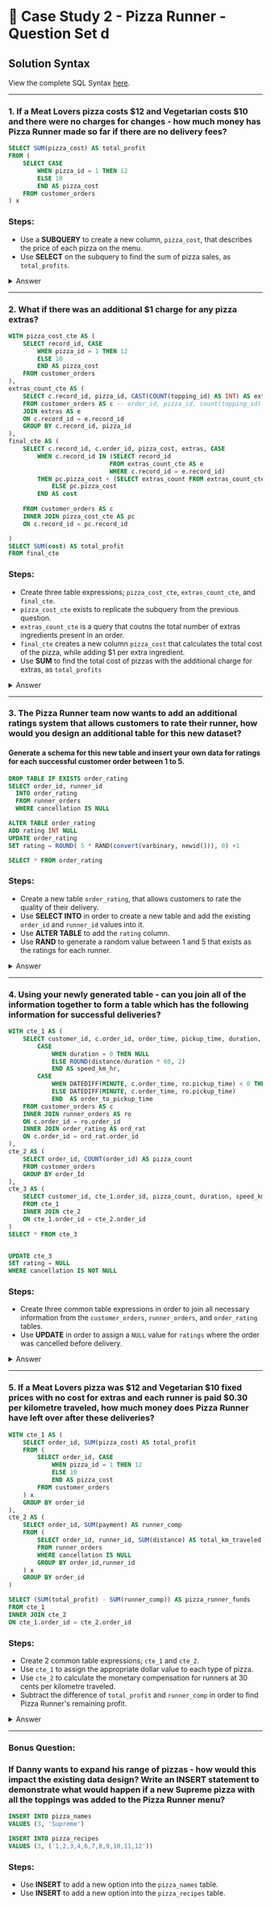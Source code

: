 # 🍕 Case Study 2 - Pizza Runner - Question Set d

## Solution Syntax
View the complete SQL Syntax [here](https://github.com/JayKim-Analytics/8-week-SQL-Challenge/blob/main/Case%20Study%202%20-%20Pizza%20Runner/SQL%20Syntax/Pricing%20and%20Ratings).

***

### 1. If a Meat Lovers pizza costs $12 and Vegetarian costs $10 and there were no charges for changes - how much money has Pizza Runner made so far if there are no delivery fees?

```sql
SELECT SUM(pizza_cost) AS total_profit
FROM (	
	SELECT CASE
		WHEN pizza_id = 1 THEN 12
		ELSE 10 
		END AS pizza_cost
	FROM customer_orders
) x
```

### Steps:
* Use a **SUBQUERY** to create a new column, ```pizza_cost```, that describes the price of each pizza on the menu.
* Use **SELECT** on the subquery to find the sum of pizza sales, as ```total_profits```.

<details>
	<summary> Answer </summary>
	
  | total_profit |
  | ------------ |
  | 160 |
  
  * Pizza runner has $160 in profit.
</details>


***

### 2. What if there was an additional $1 charge for any pizza extras? 

```sql
WITH pizza_cost_cte AS (
	SELECT record_id, CASE
		WHEN pizza_id = 1 THEN 12
		ELSE 10 
		END AS pizza_cost
	FROM customer_orders
),
extras_count_cte AS (
	SELECT c.record_id, pizza_id, CAST(COUNT(topping_id) AS INT) AS extras_count
	FROM customer_orders AS c -- order_id, pizza_id, count(topping_id)
	JOIN extras AS e
	ON c.record_id = e.record_id
	GROUP BY c.record_id, pizza_id
),
final_cte AS (
	SELECT c.record_id, c.order_id, pizza_cost, extras, CASE 
		WHEN c.record_id IN (SELECT record_id
							FROM extras_count_cte AS e
							WHERE c.record_id = e.record_id)
		THEN pc.pizza_cost + (SELECT extras_count FROM extras_count_cte AS e WHERE c.record_id = e.record_id)
			ELSE pc.pizza_cost
		END AS cost
		
	FROM customer_orders AS c
	INNER JOIN pizza_cost_cte AS pc 
	ON c.record_id = pc.record_id

)
SELECT SUM(cost) AS total_profit
FROM final_cte

```

### Steps:
* Create three table expressions; ``pizza_cost_cte``, ``extras_count_cte``, and ``final_cte``. 
* ``pizza_cost_cte`` exists to replicate the subquery from the previous question. 
* ``extras_count_cte`` is a query that coutns the total number of extras ingredients present in an order.
* ``final_cte`` creates a new column ``pizza_cost`` that calculates the total cost of the pizza, while adding $1 per extra ingredient.
* Use **SUM** to find the total cost of pizzas with the additional charge for extras, as ``total_profits``


<details>
	<summary> Answer </summary>
  
  | total_profit |
  | ------------ |
  | 160 |
  
  * Pizza runner has $166 in profit.
</details>

***

### 3. The Pizza Runner team now wants to add an additional ratings system that allows customers to rate their runner, how would you design an additional table for this new dataset? 

#### Generate a schema for this new table and insert your own data for ratings for each successful customer order between 1 to 5. 

```sql
DROP TABLE IF EXISTS order_rating
SELECT order_id, runner_id 
  INTO order_rating
  FROM runner_orders
  WHERE cancellation IS NULL

ALTER TABLE order_rating
ADD rating INT NULL 
UPDATE order_rating 
SET rating = ROUND( 5 * RAND(convert(varbinary, newid())), 0) +1

SELECT * FROM order_rating
```

### Steps:
* Create a new table ``order_rating``, that allows customers to rate the quality of their delivery. 
* Use **SELECT INTO** in order to create a new table and add the existing ``order_id`` and ``runner_id`` values into it.
* Use **ALTER TABLE** to add the ``rating`` column.
* Use **RAND** to generate a random value between 1 and 5 that exists as the ratings for each runner.

<details>
	<summary> Answer </summary>
  
  | order_id | runner_id | rating |
  | -------- | --------- | ------ |
  |  1 |	1	| 2 |
  |  2 |	1	| 3 |
  |  3 |	1	| 4 |
  |  4 |	2	| 4 |
  |  5 |	3	| 3 |
  |  7 |	2	| 2 |
  |  8 |	2	| 3 |
  |  10 |	1	| 4 |
	
</details>

***
 
### 4. Using your newly generated table - can you join all of the information together to form a table which has the following information for successful deliveries? 

```sql
WITH cte_1 AS (
	SELECT customer_id, c.order_id, order_time, pickup_time, duration, ro.cancellation, rating,
		CASE 
			WHEN duration = 0 THEN NULL
			ELSE ROUND(distance/duration * 60, 2) 
			END AS speed_km_hr,
		CASE 
			WHEN DATEDIFF(MINUTE, c.order_time, ro.pickup_time) < 0 THEN NULL 
			ELSE DATEDIFF(MINUTE, c.order_time, ro.pickup_time) 
			END  AS order_to_pickup_time
	FROM customer_orders AS c
	INNER JOIN runner_orders AS ro
	ON c.order_id = ro.order_id
	INNER JOIN order_rating AS ord_rat
	ON c.order_id = ord_rat.order_id
),
cte_2 AS (
	SELECT order_id, COUNT(order_id) AS pizza_count
	FROM customer_orders
	GROUP BY order_Id
),
cte_3 AS (
	SELECT customer_id, cte_1.order_id, pizza_count, duration, speed_km_hr, order_to_pickup_time, cancellation, order_time, pickup_time, rating
	FROM cte_1
	INNER JOIN cte_2
	ON cte_1.order_id = cte_2.order_id
)
SELECT * FROM cte_3


UPDATE cte_3 
SET rating = NULL 
WHERE cancellation IS NOT NULL
```

### Steps:
* Create three common table expressions in order to join all necessary information from the ``customer_orders``, ``runner_orders``, and ``order_rating`` tables.
* Use **UPDATE** in order to assign a ``NULL`` value for ``ratings`` where the order was cancelled before delivery. 

<details>
	<summary> Answer </summary>
  
  ![image](https://user-images.githubusercontent.com/56371474/235573314-74e21b6b-f184-40b7-95a6-1ce8c90b0b32.png)

	
</details>

***

### 5. If a Meat Lovers pizza was $12 and Vegetarian $10 fixed prices with no cost for extras and each runner is paid $0.30 per kilometre traveled, how much money does Pizza Runner have left over after these deliveries?

```sql
WITH cte_1 AS (
	SELECT order_id, SUM(pizza_cost) AS total_profit
	FROM (
		SELECT order_id, CASE
			WHEN pizza_id = 1 THEN 12
			ELSE 10 
			END AS pizza_cost
		FROM customer_orders
	) x
	GROUP BY order_id
),
cte_2 AS (
	SELECT order_id, SUM(payment) AS runner_comp
	FROM (
		SELECT order_id, runner_id, SUM(distance) AS total_km_traveled, ROUND(SUM(DISTANCE)*0.30, 2) AS payment
		FROM runner_orders
		WHERE cancellation IS NULL
		GROUP BY order_id,runner_id
	) x
	GROUP BY order_id
)

SELECT (SUM(total_profit) - SUM(runner_comp)) AS pizza_runner_funds
FROM cte_1 
INNER JOIN cte_2
ON cte_1.order_id = cte_2.order_id

```

### Steps:
* Create 2 common table expressions; ``cte_1`` and ``cte_2``. 
* Use ``cte_1`` to assign the appropriate dollar value to each type of pizza.
* Use ``cte_2`` to calculate the monetary compensation for runners at 30 cents per kilometre traveled. 
* Subtract the difference of ``total_profit`` and ``runner_comp`` in order to find Pizza Runner's remaining profit.


<details>
	<summary> Answer </summary>
	
  
  | pizza_runner_funds |
  | ------------------ |
  | 94.44 |
  
  * Pizza Runner is left with $94.44 in profits.
</details> 


***

### Bonus Question: 
### If Danny wants to expand his range of pizzas - how would this impact the existing data design? Write an INSERT statement to demonstrate what would happen if a new Supreme pizza with all the toppings was added to the Pizza Runner menu?

```sql
INSERT INTO pizza_names
VALUES (3, 'Supreme')

INSERT INTO pizza_recipes
VALUES (3, ('1,2,3,4,6,7,8,9,10,11,12'))
```

### Steps:
* Use **INSERT** to add a new option into the ``pizza_names`` table.
* Use **INSERT** to add a new option into the ``pizza_recipes`` table.

